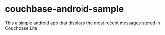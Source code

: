 # couchbase-android-sample
This a simple android app that displays the most recent messages stored in Couchbase Lite
